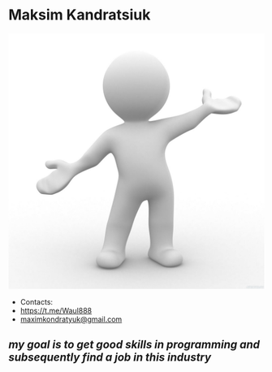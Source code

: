 # Maksim Kandratsiuk
![avatar](/chelovechek_4158.jpg)

* Contacts:
 * https://t.me/Waul888
 * maximkondratyuk@gmail.com

## *my goal is to get good skills in programming and subsequently find a job in this industry*